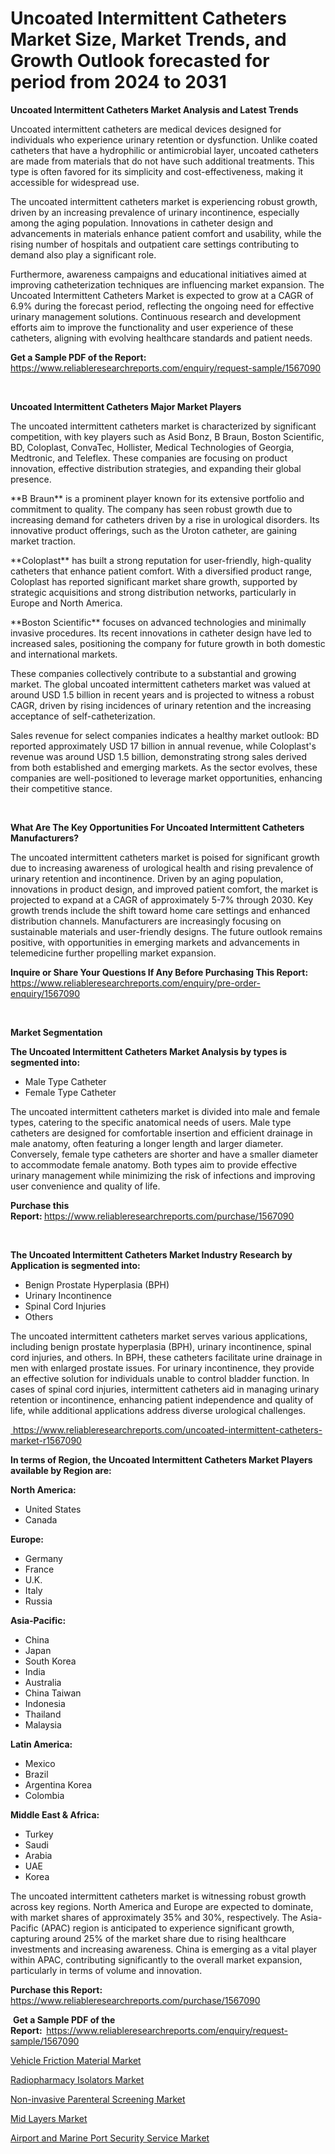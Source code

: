 <p><h1>Uncoated Intermittent Catheters Market Size, Market Trends, and Growth Outlook forecasted for period from 2024 to 2031</h1></p><p><strong>Uncoated Intermittent Catheters Market Analysis and Latest Trends</strong></p>
<p><p>Uncoated intermittent catheters are medical devices designed for individuals who experience urinary retention or dysfunction. Unlike coated catheters that have a hydrophilic or antimicrobial layer, uncoated catheters are made from materials that do not have such additional treatments. This type is often favored for its simplicity and cost-effectiveness, making it accessible for widespread use. </p><p>The uncoated intermittent catheters market is experiencing robust growth, driven by an increasing prevalence of urinary incontinence, especially among the aging population. Innovations in catheter design and advancements in materials enhance patient comfort and usability, while the rising number of hospitals and outpatient care settings contributing to demand also play a significant role.</p><p>Furthermore, awareness campaigns and educational initiatives aimed at improving catheterization techniques are influencing market expansion. The Uncoated Intermittent Catheters Market is expected to grow at a CAGR of 6.9% during the forecast period, reflecting the ongoing need for effective urinary management solutions. Continuous research and development efforts aim to improve the functionality and user experience of these catheters, aligning with evolving healthcare standards and patient needs.</p></p>
<p><strong>Get a Sample PDF of the Report:&nbsp;</strong> <a href="https://www.reliableresearchreports.com/enquiry/request-sample/1567090">https://www.reliableresearchreports.com/enquiry/request-sample/1567090</a></p>
<p>&nbsp;</p>
<p><strong>Uncoated Intermittent Catheters Major Market Players</strong></p>
<p><p>The uncoated intermittent catheters market is characterized by significant competition, with key players such as Asid Bonz, B Braun, Boston Scientific, BD, Coloplast, ConvaTec, Hollister, Medical Technologies of Georgia, Medtronic, and Teleflex. These companies are focusing on product innovation, effective distribution strategies, and expanding their global presence.</p><p>**B Braun** is a prominent player known for its extensive portfolio and commitment to quality. The company has seen robust growth due to increasing demand for catheters driven by a rise in urological disorders. Its innovative product offerings, such as the Uroton catheter, are gaining market traction.</p><p>**Coloplast** has built a strong reputation for user-friendly, high-quality catheters that enhance patient comfort. With a diversified product range, Coloplast has reported significant market share growth, supported by strategic acquisitions and strong distribution networks, particularly in Europe and North America.</p><p>**Boston Scientific** focuses on advanced technologies and minimally invasive procedures. Its recent innovations in catheter design have led to increased sales, positioning the company for future growth in both domestic and international markets.</p><p>These companies collectively contribute to a substantial and growing market. The global uncoated intermittent catheters market was valued at around USD 1.5 billion in recent years and is projected to witness a robust CAGR, driven by rising incidences of urinary retention and the increasing acceptance of self-catheterization.</p><p>Sales revenue for select companies indicates a healthy market outlook: BD reported approximately USD 17 billion in annual revenue, while Coloplast's revenue was around USD 1.5 billion, demonstrating strong sales derived from both established and emerging markets. As the sector evolves, these companies are well-positioned to leverage market opportunities, enhancing their competitive stance.</p></p>
<p>&nbsp;</p>
<p><strong>What Are The Key Opportunities For Uncoated Intermittent Catheters Manufacturers?</strong></p>
<p><p>The uncoated intermittent catheters market is poised for significant growth due to increasing awareness of urological health and rising prevalence of urinary retention and incontinence. Driven by an aging population, innovations in product design, and improved patient comfort, the market is projected to expand at a CAGR of approximately 5-7% through 2030. Key growth trends include the shift toward home care settings and enhanced distribution channels. Manufacturers are increasingly focusing on sustainable materials and user-friendly designs. The future outlook remains positive, with opportunities in emerging markets and advancements in telemedicine further propelling market expansion.</p></p>
<p><strong>Inquire or Share Your Questions If Any Before Purchasing This Report:</strong> <a href="https://www.reliableresearchreports.com/enquiry/pre-order-enquiry/1567090">https://www.reliableresearchreports.com/enquiry/pre-order-enquiry/1567090</a></p>
<p>&nbsp;</p>
<p><strong>Market Segmentation</strong></p>
<p><strong>The Uncoated Intermittent Catheters Market Analysis by types is segmented into:</strong></p>
<p><ul><li>Male Type Catheter</li><li>Female Type Catheter</li></ul></p>
<p><p>The uncoated intermittent catheters market is divided into male and female types, catering to the specific anatomical needs of users. Male type catheters are designed for comfortable insertion and efficient drainage in male anatomy, often featuring a longer length and larger diameter. Conversely, female type catheters are shorter and have a smaller diameter to accommodate female anatomy. Both types aim to provide effective urinary management while minimizing the risk of infections and improving user convenience and quality of life.</p></p>
<p><strong>Purchase this Report:&nbsp;</strong><a href="https://www.reliableresearchreports.com/purchase/1567090">https://www.reliableresearchreports.com/purchase/1567090</a></p>
<p>&nbsp;</p>
<p><strong>The Uncoated Intermittent Catheters Market Industry Research by Application is segmented into:</strong></p>
<p><ul><li>Benign Prostate Hyperplasia (BPH)</li><li>Urinary Incontinence</li><li>Spinal Cord Injuries</li><li>Others</li></ul></p>
<p><p>The uncoated intermittent catheters market serves various applications, including benign prostate hyperplasia (BPH), urinary incontinence, spinal cord injuries, and others. In BPH, these catheters facilitate urine drainage in men with enlarged prostate issues. For urinary incontinence, they provide an effective solution for individuals unable to control bladder function. In cases of spinal cord injuries, intermittent catheters aid in managing urinary retention or incontinence, enhancing patient independence and quality of life, while additional applications address diverse urological challenges.</p></p>
<p><a href="https://www.reliableresearchreports.com/uncoated-intermittent-catheters-market-r1567090">&nbsp;https://www.reliableresearchreports.com/uncoated-intermittent-catheters-market-r1567090</a></p>
<p><strong>In terms of Region, the Uncoated Intermittent Catheters Market Players available by Region are:</strong></p>
<p>
    <p> <strong> North America: </strong>
        <ul>
            <li>United States</li>
            <li>Canada</li>
        </ul>
        </p> 
    <p> <strong> Europe: </strong>
        <ul>
            <li>Germany</li>
            <li>France</li>
            <li>U.K.</li>
            <li>Italy</li>
            <li>Russia</li>
        </ul>
        </p> 
    <p> <strong> Asia-Pacific: </strong>
        <ul>
            <li>China</li>
            <li>Japan</li>
            <li>South Korea</li>
            <li>India</li>
            <li>Australia</li>
            <li>China Taiwan</li>
            <li>Indonesia</li>
            <li>Thailand</li>
            <li>Malaysia</li>
        </ul>
        </p> 
    <p> <strong> Latin America: </strong>
        <ul>
            <li>Mexico</li>
            <li>Brazil</li>
            <li>Argentina Korea</li>
            <li>Colombia</li>
        </ul>
        </p> 
    <p> <strong> Middle East & Africa: </strong>
        <ul>
            <li>Turkey</li>
            <li>Saudi</li>
            <li>Arabia</li>
            <li>UAE</li>
            <li>Korea</li>
        </ul>
    </p>
    </p>
<p><p>The uncoated intermittent catheters market is witnessing robust growth across key regions. North America and Europe are expected to dominate, with market shares of approximately 35% and 30%, respectively. The Asia-Pacific (APAC) region is anticipated to experience significant growth, capturing around 25% of the market share due to rising healthcare investments and increasing awareness. China is emerging as a vital player within APAC, contributing significantly to the overall market expansion, particularly in terms of volume and innovation.</p></p>
<p><strong>Purchase this Report: </strong><a href="https://www.reliableresearchreports.com/purchase/1567090">https://www.reliableresearchreports.com/purchase/1567090</a></p>
<p>&nbsp;<strong>Get a Sample PDF of the Report:&nbsp;&nbsp;</strong><a href="https://www.reliableresearchreports.com/enquiry/request-sample/1567090">https://www.reliableresearchreports.com/enquiry/request-sample/1567090</a></p>
<p><strong></strong></p>
<p><p><a href="https://medium.com/@dadihadma/vehicle-friction-material-market-revolution-2024-2031-market-trends-shaping-the-next-decade-50d3f63830c8?postPublishedType=repub">Vehicle Friction Material Market</a></p><p><a href="https://medium.com/@dadihadma/analyzing-radiopharmacy-isolators-market-dynamics-and-growth-drivers-and-forecasted-for-period-from-50d188b342d8">Radiopharmacy Isolators Market</a></p><p><a href="https://github.com/DianaWilson796/Market-Research-Report-List-1/blob/main/non-invasive-parenteral-screening-market.md">Non-invasive Parenteral Screening Market</a></p><p><a href="https://www.linkedin.com/pulse/what-influencing-future-mid-layers-market-insights-growth-projections-cukkc?trackingId=%2Fds6cNtKRyy%2Fh14lsCOBUQ%3D%3D">Mid Layers Market</a></p><p><a href="https://issuu.com/reportprime-2/docs/airport-and-marine-port-security-se_6c17df90dfd4a8">Airport and Marine Port Security Service Market</a></p></p>